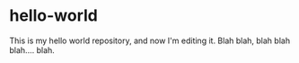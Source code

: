 hello-world
===========

This is my hello world repository, and now I'm editing it. Blah blah, blah blah blah.... blah.
